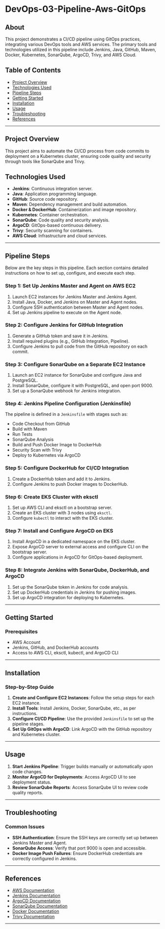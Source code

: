 # DevOps-03-Pipeline-Aws-GitOps

## About

This project demonstrates a CI/CD pipeline using GitOps practices, integrating various DevOps tools and AWS services. The primary tools and technologies utilized in this pipeline include Jenkins, Java, GitHub, Maven, Docker, Kubernetes, SonarQube, ArgoCD, Trivy, and AWS Cloud.

## Table of Contents

- [Project Overview](#project-overview)
- [Technologies Used](#technologies-used)
- [Pipeline Steps](#pipeline-steps)
- [Getting Started](#getting-started)
- [Installation](#installation)
- [Usage](#usage)
- [Troubleshooting](#troubleshooting)
- [References](#references)

---

## Project Overview

This project aims to automate the CI/CD process from code commits to deployment on a Kubernetes cluster, ensuring code quality and security through tools like SonarQube and Trivy. 

## Technologies Used

- **Jenkins**: Continuous integration server.
- **Java**: Application programming language.
- **GitHub**: Source code repository.
- **Maven**: Dependency management and build automation.
- **Docker & DockerHub**: Containerization and image repository.
- **Kubernetes**: Container orchestration.
- **SonarQube**: Code quality and security analysis.
- **ArgoCD**: GitOps-based continuous delivery.
- **Trivy**: Security scanning for containers.
- **AWS Cloud**: Infrastructure and cloud services.

---

## Pipeline Steps

Below are the key steps in this pipeline. Each section contains detailed instructions on how to set up, configure, and execute each step.

### Step 1: Set Up Jenkins Master and Agent on AWS EC2

1. Launch EC2 instances for Jenkins Master and Jenkins Agent.
2. Install Java, Docker, and Jenkins on Master and Agent nodes.
3. Configure SSH authentication between Master and Agent nodes.
4. Set up Jenkins pipeline to execute on the Agent node.

### Step 2: Configure Jenkins for GitHub Integration

1. Generate a GitHub token and save it in Jenkins.
2. Install required plugins (e.g., GitHub Integration, Pipeline).
3. Configure Jenkins to pull code from the GitHub repository on each commit.

### Step 3: Configure SonarQube on a Separate EC2 Instance

1. Launch an EC2 instance for SonarQube and configure Java and PostgreSQL.
2. Install SonarQube, configure it with PostgreSQL, and open port 9000.
3. Set up a SonarQube webhook for Jenkins integration.

### Step 4: Jenkins Pipeline Configuration (Jenkinsfile)

The pipeline is defined in a `Jenkinsfile` with stages such as:
- Code Checkout from GitHub
- Build with Maven
- Run Tests
- SonarQube Analysis
- Build and Push Docker Image to DockerHub
- Security Scan with Trivy
- Deploy to Kubernetes via ArgoCD

### Step 5: Configure DockerHub for CI/CD Integration

1. Create a DockerHub token and add it to Jenkins.
2. Configure Jenkins to push Docker images to DockerHub.

### Step 6: Create EKS Cluster with eksctl

1. Set up AWS CLI and eksctl on a bootstrap server.
2. Create an EKS cluster with 3 nodes using `eksctl`.
3. Configure `kubectl` to interact with the EKS cluster.

### Step 7: Install and Configure ArgoCD on EKS

1. Install ArgoCD in a dedicated namespace on the EKS cluster.
2. Expose ArgoCD server to external access and configure CLI on the bootstrap server.
3. Configure applications in ArgoCD for GitOps-based deployment.

### Step 8: Integrate Jenkins with SonarQube, DockerHub, and ArgoCD

1. Set up the SonarQube token in Jenkins for code analysis.
2. Set up DockerHub credentials in Jenkins for pushing images.
3. Set up ArgoCD integration for deploying to Kubernetes.

---

## Getting Started

### Prerequisites

- AWS Account
- Jenkins, GitHub, and DockerHub accounts
- Access to AWS CLI, eksctl, kubectl, and ArgoCD CLI

---

## Installation

### Step-by-Step Guide

1. **Create and Configure EC2 Instances**: Follow the setup steps for each EC2 instance.
2. **Install Tools**: Install Jenkins, Docker, SonarQube, etc., as per instructions.
3. **Configure CI/CD Pipeline**: Use the provided `Jenkinsfile` to set up the pipeline stages.
4. **Set Up GitOps with ArgoCD**: Link ArgoCD with the GitHub repository and Kubernetes cluster.

---

## Usage

1. **Start Jenkins Pipeline**: Trigger builds manually or automatically upon code changes.
2. **Monitor ArgoCD for Deployments**: Access ArgoCD UI to see deployment status.
3. **Review SonarQube Reports**: Access SonarQube UI to review code quality reports.

---

## Troubleshooting


### Common Issues

- **SSH Authentication**: Ensure the SSH keys are correctly set up between Jenkins Master and Agent.
- **SonarQube Access**: Verify that port 9000 is open and accessible.
- **Docker Image Push Failures**: Ensure DockerHub credentials are correctly configured in Jenkins.

---


## References

- [AWS Documentation](https://aws.amazon.com/documentation/)
- [Jenkins Documentation](https://www.jenkins.io/doc/)
- [ArgoCD Documentation](https://argo-cd.readthedocs.io/)
- [SonarQube Documentation](https://docs.sonarqube.org/)
- [Docker Documentation](https://docs.docker.com/)
- [Trivy Documentation](https://aquasecurity.github.io/trivy/v0.18.3/)

---

